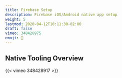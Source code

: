 ```yaml
---
title: Firebase Setup
description: Firebase iOS/Android native app setup
weight: 5
lastmod: 2020-04-12T10:11:30-02:00
draft: false
vimeo: 348426975
emoji: 📜
---
```


## Native Tooling Overview

{{< vimeo 348428917 >}}


